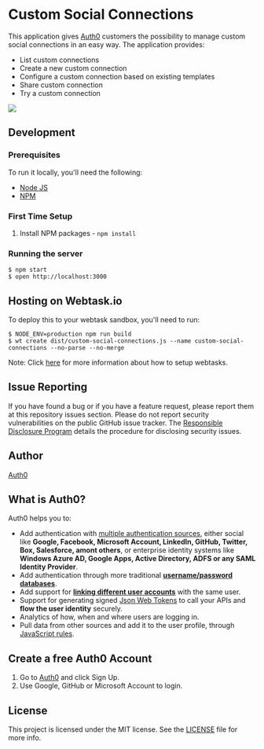 # Custom Social Connections

This application gives [Auth0](https://auth0.com/) customers the possibility to manage custom social connections in an easy way.
The application provides:

- List custom connections
- Create a new custom connection
- Configure a custom connection based on existing templates
- Share custom connection
- Try a custom connection

![](https://raw.githubusercontent.com/auth0/custom-social-connections/gh-pages/assets/img/1-Dashboard.png)

## Development

### Prerequisites

To run it locally, you'll need the following:

* [Node JS](http://nodejs.org/)
* [NPM](https://npmjs.org/)

### First Time Setup

1. Install NPM packages - `npm install`

### Running the server

    $ npm start
    $ open http://localhost:3000

## Hosting on Webtask.io

To deploy this to your webtask sandbox, you'll need to run:

    $ NODE_ENV=production npm run build
    $ wt create dist/custom-social-connections.js --name custom-social-connections --no-parse --no-merge

Note: Click [here](https://webtask.io/) for more information about how to setup webtasks.

## Issue Reporting

If you have found a bug or if you have a feature request, please report them at this repository issues section. Please do not report security vulnerabilities on the public GitHub issue tracker. The [Responsible Disclosure Program](https://auth0.com/whitehat) details the procedure for disclosing security issues.

## Author

[Auth0](auth0.com)

## What is Auth0?

Auth0 helps you to:

* Add authentication with [multiple authentication sources](https://docs.auth0.com/identityproviders), either social like **Google, Facebook, Microsoft Account, LinkedIn, GitHub, Twitter, Box, Salesforce, amont others**, or enterprise identity systems like **Windows Azure AD, Google Apps, Active Directory, ADFS or any SAML Identity Provider**.
* Add authentication through more traditional **[username/password databases](https://docs.auth0.com/mysql-connection-tutorial)**.
* Add support for **[linking different user accounts](https://docs.auth0.com/link-accounts)** with the same user.
* Support for generating signed [Json Web Tokens](https://docs.auth0.com/jwt) to call your APIs and **flow the user identity** securely.
* Analytics of how, when and where users are logging in.
* Pull data from other sources and add it to the user profile, through [JavaScript rules](https://docs.auth0.com/rules).

## Create a free Auth0 Account

1. Go to [Auth0](https://auth0.com) and click Sign Up.
2. Use Google, GitHub or Microsoft Account to login.

## License

This project is licensed under the MIT license. See the [LICENSE](LICENSE) file for more info.
